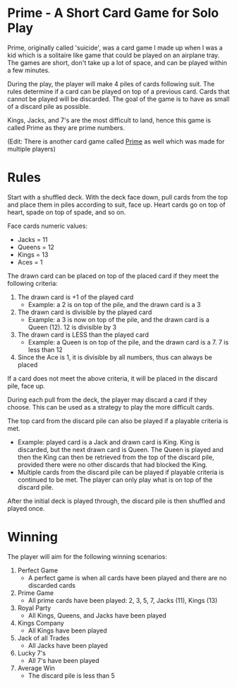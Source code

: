 # Prime - A Short Card Game for Solo Play
Prime, originally called 'suicide', was a card game I made up when I was a kid which is a solitaire like game that could be played on an airplane tray.  The games are short, don't take up a lot of space, and can be played within a few minutes.

During the play, the player will make 4 piles of cards following suit.  The rules determine if a card can be played on top of a previous card.  Cards that cannot be played will be discarded.  The goal of the game is to have as small of a discard pile as possible.

Kings, Jacks, and 7's are the most difficult to land, hence this game is called Prime as they are prime numbers.

(Edit: There is another card game called [Prime](https://www.pagat.com/invented/prime.html) as well which was made for multiple players)

# Rules
Start with a shuffled deck.  With the deck face down, pull cards from the top and place them in piles according to suit, face up.  Heart cards go on top of heart, spade on top of spade, and so on.

Face cards numeric values:
- Jacks = 11
- Queens = 12
- Kings = 13
- Aces = 1

The drawn card can be placed on top of the placed card if they meet the following criteria:

1. The drawn card is +1 of the played card
   - Example: a 2 is on top of the pile, and the drawn card is a 3
2. The drawn card is divisible by the played card
   - Example: a 3 is now on top of the pile, and the drawn card is a Queen (12).  12 is divisible by 3
3. The drawn card is LESS than the played card
   - Example: a Queen is on top of the pile, and the drawn card is a 7.  7 is less than 12
3. Since the Ace is 1, it is divisible by all numbers, thus can always be placed

If a card does not meet the above criteria, it will be placed in the discard pile, face up.

During each pull from the deck, the player may discard a card if they choose.  This can be used as a strategy to play the more difficult cards.

The top card from the discard pile can also be played if a playable criteria is met.
- Example: played card is a Jack and drawn card is King.  King is discarded, but the next drawn card is Queen.  The Queen is played and then the King can then be retrieved from the top of the discard pile, provided there were no other discards that had blocked the King.
- Multiple cards from the discard pile can be played if playable criteria is continued to be met.  The player can only play what is on top of the discard pile.

After the initial deck is played through, the discard pile is then shuffled and played once.

# Winning
The player will aim for the following winning scenarios:

1. Perfect Game
   - A perfect game is when all cards have been played and there are no discarded cards
2. Prime Game
   - All prime cards have been played: 2, 3, 5, 7, Jacks (11), Kings (13)
3. Royal Party
   - All Kings, Queens, and Jacks have been played
4. Kings Company
   - All Kings have been played
5. Jack of all Trades
   - All Jacks have been played
6. Lucky 7's
   - All 7's have been played 
7. Average Win
   - The discard pile is less than 5

